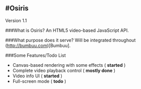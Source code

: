 #Osiris
---------------------------------
Version 1.1


###What is Osiris?
An HTML5 video-based JavaScript API.

###What purpose does it serve?
Will be integrated throughout (http://bumbuu.com)[Bumbuu].

###Some Features/Todo List
 - Canvas-based rendering with some effects ( **started** )
 - Complete video playback control ( **mostly done** )
 - Video info UI ( **started** )
 - Full-screen mode ( **todo** )
